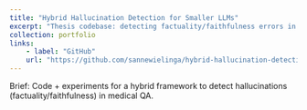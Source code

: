```yaml
---
title: "Hybrid Hallucination Detection for Smaller LLMs"
excerpt: "Thesis codebase: detecting factuality/faithfulness errors in medical QA for smaller LLMs."
collection: portfolio
links:
    - label: "GitHub"
    url: "https://github.com/sannewielinga/hybrid-hallucination-detection"
---
```


Brief: Code + experiments for a hybrid framework to detect hallucinations (factuality/faithfulness) in medical QA.